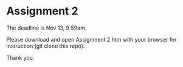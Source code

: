 # Assignment 2

The deadline is Nov 13, 9:59am.

Please download and open Assignment 2.htm with your browser for instruction (git clone this repo).

Thank you.
